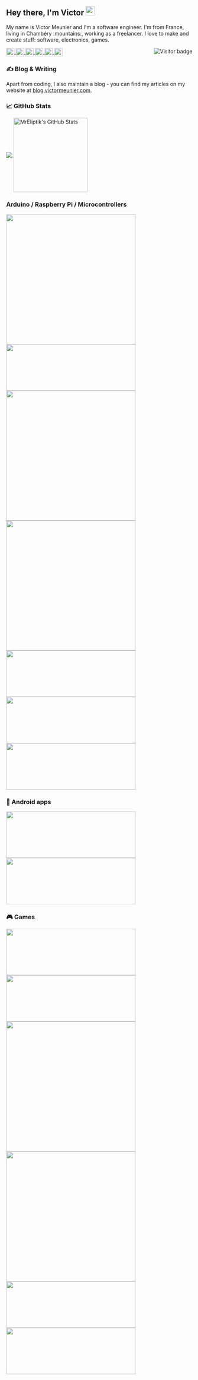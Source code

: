 ## Hey there, I'm Victor <img src="https://media.giphy.com/media/hvRJCLFzcasrR4ia7z/giphy.gif" width="25px">

My name is Victor Meunier and I'm a software engineer. I'm from France, living in Chambéry :mountains:, working as a freelancer. I love to make and create stuff: software, electronics, games.

<a href="https://twitter.com/VicMeunier">
  <img align="center" alt="Victor Meunier | Twitter" width="22px" src="https://cdn.jsdelivr.net/npm/simple-icons@v3/icons/twitter.svg" />
</a>
<a href="https://www.linkedin.com/in/victormeunier73/">
  <img align="center" alt="Victor's LinkdeIN" width="22px" src="https://cdn.jsdelivr.net/npm/simple-icons@v3/icons/linkedin.svg" />
</a>
<a href="https://www.victormeunier.com/">
  <img align="center" alt="Victor's website" width="22px" src="https://cdn.jsdelivr.net/npm/simple-icons@v3/icons/hugo.svg" />
</a>
<a href="https://blog.victormeunier.com/">
  <img align="center" alt="Victor's blog" width="22px" src="https://cdn.jsdelivr.net/npm/simple-icons@v3/icons/blogger.svg" />
</a>
<a href="https://mreliptik.itch.io/">
  <img align="center" alt="Victor's Itchio page" width="22px" src="https://cdn.jsdelivr.net/npm/simple-icons@v3/icons/itch-dot-io.svg" />
</a>
<a href="https://sketchfab.com/victor.meunierpk/">
  <img align="center" alt="Victor's sketchfab" width="22px" src="https://cdn.jsdelivr.net/npm/simple-icons@v3/icons/sketchfab.svg" />
</a>

<a href="/">
  <img align="right" alt="Visitor badge" src="https://visitor-badge.glitch.me/badge?page_id=mreliptik.mreliptik" />
</a>

### &#x270d; Blog & Writing

Apart from coding, I also maintain a blog - you can find my articles on my website at [blog.victormeunier.com](https://blog.victormeunier.com/).

### &#x1f4c8; GitHub Stats

<a href="https://github.com/MrEliptik/MrEliptik">
  <img align="center" src="https://github-readme-stats.vercel.app/api/top-langs/?username=mreliptik&title_color=ffffff&text_color=c9cacc&icon_color=2bbc8a&bg_color=1d1f21" />
</a>

<a href="https://github.com/MrEliptik/MrEliptik">
  <img align="center" height="200" src="https://github-readme-stats.vercel.app/api?username=mreliptik&show_icons=true&count_private=true&title_color=ffffff&text_color=c9cacc&icon_color=2bbc8a&bg_color=1d1f21" alt="MrEliptik's GitHub Stats" />
</a>

### Arduino / Raspberry Pi / Microcontrollers

<a href="https://github.com/MrEliptik/variometer">
  <img align="center" width="350" src="https://github-readme-stats.vercel.app/api/pin/?username=mreliptik&repo=variometer&title_color=ffffff&text_color=c9cacc&icon_color=2bbc8a&bg_color=1d1f21" />
</a>

<a href="https://github.com/MrEliptik/ESPLedWall">
  <img align="center" height="125" width="350" src="https://github-readme-stats.vercel.app/api/pin/?username=mreliptik&repo=ESPLedWall&title_color=ffffff&text_color=c9cacc&icon_color=2bbc8a&bg_color=1d1f21" />
</a>  

<a href="https://github.com/MrEliptik/ZeroFrame">
  <img align="center" width="350" src="https://github-readme-stats.vercel.app/api/pin/?username=mreliptik&repo=ZeroFrame&title_color=ffffff&text_color=c9cacc&icon_color=2bbc8a&bg_color=1d1f21" />
</a>  

<a href="https://github.com/MrEliptik/AmbianceLightDisplay">
  <img align="center" width="350"" src="https://github-readme-stats.vercel.app/api/pin/?username=mreliptik&repo=AmbianceLightDisplay&title_color=ffffff&text_color=c9cacc&icon_color=2bbc8a&bg_color=1d1f21" />
</a>  

<a href="https://github.com/MrEliptik/PiDeck">
  <img align="center" height="125" width="350" src="https://github-readme-stats.vercel.app/api/pin/?username=mreliptik&repo=PiDeck&title_color=ffffff&text_color=c9cacc&icon_color=2bbc8a&bg_color=1d1f21" />
</a>  

<a href="https://github.com/MrEliptik/CryptoDisplay">
  <img align="center" height="125" width="350" src="https://github-readme-stats.vercel.app/api/pin/?username=mreliptik&repo=CryptoDisplay&title_color=ffffff&text_color=c9cacc&icon_color=2bbc8a&bg_color=1d1f21" />
</a>  

<a href="https://github.com/MrEliptik/Breathalyzer">
  <img align="center" height="125" width="350" src="https://github-readme-stats.vercel.app/api/pin/?username=mreliptik&repo=Breathalyzer&title_color=ffffff&text_color=c9cacc&icon_color=2bbc8a&bg_color=1d1f21" />
</a>  

### 📱 Android apps

<a href="https://github.com/MrEliptik/camText">
  <img align="center" height="125" width="350" src="https://github-readme-stats.vercel.app/api/pin/?username=mreliptik&repo=camText&title_color=ffffff&text_color=c9cacc&icon_color=2bbc8a&bg_color=1d1f21" />
</a>  

<a href="https://github.com/MrEliptik/camQR">
  <img align="center" height="125" width="350" src="https://github-readme-stats.vercel.app/api/pin/?username=mreliptik&repo=camQR&title_color=ffffff&text_color=c9cacc&icon_color=2bbc8a&bg_color=1d1f21" />
</a>

### 🎮 Games

<a href="https://github.com/MrEliptik/TypeItOut">
  <img align="center" height="125" width="350" src="https://github-readme-stats.vercel.app/api/pin/?username=mreliptik&repo=TypeItOut&title_color=ffffff&text_color=c9cacc&icon_color=2bbc8a&bg_color=1d1f21" />
</a>  

<a href="https://github.com/MrEliptik/-godot-wildjam-march-2020-">
  <img align="center" height="125" width="350" src="https://github-readme-stats.vercel.app/api/pin/?username=mreliptik&repo=-godot-wildjam-march-2020-&title_color=ffffff&text_color=c9cacc&icon_color=2bbc8a&bg_color=1d1f21" />
</a> 

<a href="https://github.com/MrEliptik/sniper_therapy">
  <img align="center" width="350" src="https://github-readme-stats.vercel.app/api/pin/?username=mreliptik&repo=sniper_therapy&title_color=ffffff&text_color=c9cacc&icon_color=2bbc8a&bg_color=1d1f21" />
</a>  

<a href="https://github.com/MrEliptik/roll_launcher">
  <img align="center"width="350" src="https://github-readme-stats.vercel.app/api/pin/?username=mreliptik&repo=roll_launcher&title_color=ffffff&text_color=c9cacc&icon_color=2bbc8a&bg_color=1d1f21" />
</a>   

<a href="https://github.com/MrEliptik/voice_zombie">
  <img align="center" height="125" width="350" src="https://github-readme-stats.vercel.app/api/pin/?username=mreliptik&repo=voice_zombie&title_color=ffffff&text_color=c9cacc&icon_color=2bbc8a&bg_color=1d1f21" />
</a>  

<a href="https://github.com/MrEliptik/gameOff2019-flamer">
  <img align="center" height="125" width="350" src="https://github-readme-stats.vercel.app/api/pin/?username=mreliptik&repo=gameOff2019-flamer&title_color=ffffff&text_color=c9cacc&icon_color=2bbc8a&bg_color=1d1f21" />
</a>  

